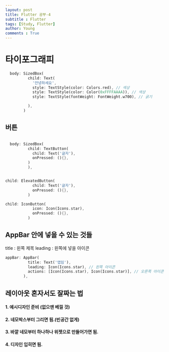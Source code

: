 ```yaml
---
layout: post
title: Flutter 공부-4
subtitle : Flutter
tags: [Study, Flutter]
author: Young
comments : True
---
```

# 타이포그래피

```dart
  body: SizedBox(
          child: Text(
            '안녕하세요',
            style: TextStyle(color: Colors.red), // 색상
            style: TextStyle(color: Color(0xFFFFAAAA)), // 색상
            style: TextStyle(fontWeight: FontWeight.w700), // 굵기

          ),
        )
```


## 버튼
```dart

  body: SizedBox(
          child: TextButton(
            child: Text('글자'),
            onPressed: (){},
          )
          ),


child: ElevatedButton(
            child: Text('글자'),
            onPressed: (){},
          )

child: IconButton(
            icon: Icon(Icons.star),
            onPressed: (){},
          )

```

## AppBar 안에 넣을 수 있는 것들
title : 왼쪽 제목
leading : 왼쪽에 넣을 아이콘

```dart
appBar: AppBar(
          title: Text('앱임'),
          leading: Icon(Icons.star), // 왼쪽 아이콘
          actions: [Icon(Icons.star), Icon(Icons.star)], // 오른쪽 아이콘
        ),
```


## 레이아웃 혼자서도 잘짜는 법
#### 1. 예시디자인 준비 (없으맨 베낄 것)
#### 2. 네모박스부터 그리면 됨.(빈공간 없게)
#### 3. 바깥 네모부터 하나하나 위젯으로 만들어가면 됨.
#### 4. 디자인 입히면 됨.
